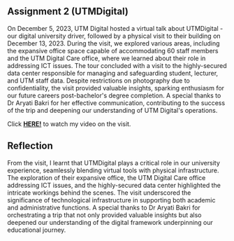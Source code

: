 ## Assignment 2 (UTMDigital)

On December 5, 2023, UTM Digital hosted a virtual talk about UTMDigital - our digital university driver, followed by a physical visit to their building on December 13, 2023. During the visit, we explored various areas, including the expansive office space capable of accommodating 60 staff members and the UTM Digital Care office, where we learned about their role in addressing ICT issues. The tour concluded with a visit to the highly-secured data center responsible for managing and safeguarding student, lecturer, and UTM staff data. Despite restrictions on photography due to confidentiality, the visit provided valuable insights, sparking enthusiasm for our future careers post-bachelor's degree completion. A special thanks to Dr Aryati Bakri for her effective communication, contributing to the success of the trip and deepening our understanding of UTM Digital's operations.

Click <a href="https://drive.google.com/file/d/1GYZRIvtKNLFRvah64C-xUJfGyy8QcSv4/preview">**HERE!**</a> to watch my video on the visit. 

## Reflection 

From the visit, I learnt that UTMDigital plays a critical role in our university experience, seamlessly blending virtual tools with physical infrastructure. The exploration of their expansive office, the UTM Digital Care office addressing ICT issues, and the highly-secured data center highlighted the intricate workings behind the scenes. The visit underscored the significance of technological infrastructure in supporting both academic and administrative functions. A special thanks to Dr Aryati Bakri for orchestrating a trip that not only provided valuable insights but also deepened our understanding of the digital framework underpinning our educational journey.





